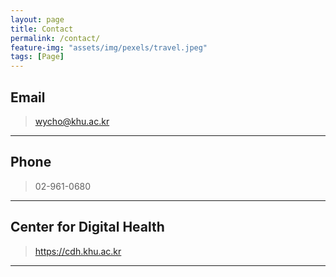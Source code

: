 ```yaml
---
layout: page
title: Contact
permalink: /contact/
feature-img: "assets/img/pexels/travel.jpeg"
tags: [Page]
---
```


## Email
> [wycho@khu.ac.kr](mailto:wycho@khu.ac.kr)

***

## Phone
> 02-961-0680

***

## Center for Digital Health
> <a href="https://cdh.khu.ac.kr" target="_blank"> https://cdh.khu.ac.kr </a>

***
